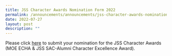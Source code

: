 ```yaml
---
title: JSS Character Awards Nomination Form 2022
permalink: /announcements/announcements/jss-character-awards-nomination-form-2022
date: 2022-07-27
layout: post
description: ""
---
```

Please click [here](https://docs.google.com/forms/d/e/1FAIpQLSe8rS-w29xuLicaT-ApTn-JejTKxRDKDVxQf47N3LV7pFl1tg/viewform) to submit your nomination for the JSS Character Awards (MOE ECHA & JSS SAC-Alumni Character Excellence Award).